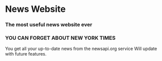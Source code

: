 # News Website

### The most useful news website ever

### YOU CAN FORGET ABOUT NEW YORK TIMES

You get all your up-to-date news from the newsapi.org service
Will update with future features.
